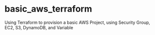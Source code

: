 # basic_aws_terraform
Using Terraform to provision a basic AWS Project, using Security Group, EC2, S3, DynamoDB, and Variable
